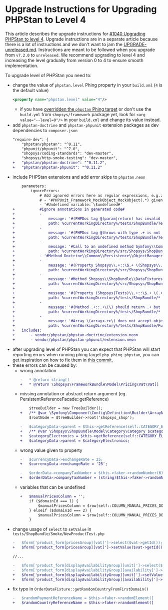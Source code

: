 # Upgrade Instructions for Upgrading PHPStan to Level 4

This article describes the upgrade instructions for [#1040 Upgrading PHPStan to level 4](https://github.com/shopsys/shopsys/pull/1040).
Upgrade instructions are in a separate article because there is a lot of instructions and we don't want to jam the [UPGRADE-unreleased.md](/docs/upgrade/UPGRADE-unreleased.md). <!--- TODO change to released version -->
Instructions are meant to be followed when you upgrade from `v7.2.0` to `unreleased`. <!--- TODO change to released version -->
We recommend upgrading to level 4 and increasing the level gradually from version 0 to 4 to ensure smooth implementation.

To upgrade level of PHPStan you need to:
- change the value of `phpstan.level` Phing property in your `build.xml` (`4` is the default value)
    ```xml
    <property name="phpstan.level" value="4"/>
    ```
    - if you have [overridden the `phpstan` Phing target](/docs/introduction/console-commands-for-application-management-phing-targets.md#customization-of-phing-targets-and-properties) or don't use the `build.yml` from `shopsys/framework` package yet, look for `<arg value="--level=0"/>` in your `build.xml` and change its value instead.
- add `phpstan-doctrine` and `phpstan-phpunit` extension packages as dev dependencies to `composer.json`
    ```diff
    "require-dev": {
        "phpstan/phpstan": "^0.11",
        "phpunit/phpunit": "^7.0",
        "shopsys/coding-standards": "dev-master",
        "shopsys/http-smoke-testing": "dev-master",
    +   "phpstan/phpstan-doctrine": "^0.11.2",
    +   "phpstan/phpstan-phpunit": "^0.11.2"
    ```
- include PHPStan extensions and add error skips to `phpstan.neon`
    ```diff
        parameters:
            ignoreErrors:
                # Add ignored errors here as regular expressions, e.g.:
                # - '#PHPUnit_Framework_MockObject_MockObject(.*) given#'
                - '#Undefined variable: \$undefined#'
    +           #ignore annotations in generated code#
    +           -
    +               message: '#(PHPDoc tag @(param|return) has invalid value .+ expected TOKEN_IDENTIFIER at offset \d+)#'
    +               path: %currentWorkingDirectory%/tests/ShopBundle/Test/Codeception/_generated/AcceptanceTesterActions.php
    +           -
    +               message: '#(PHPDoc tag @throws with type .+ is not subtype of Throwable)#'
    +               path: %currentWorkingDirectory%/tests/ShopBundle/Test/Codeception/_generated/AcceptanceTesterActions.php
    +           -
    +               message: '#Call to an undefined method Symfony\\Component\\Config\\Definition\\Builder\\NodeParentInterface::end\(\)#'
    +               path: %currentWorkingDirectory%/src/Shopsys/ShopBundle/DependencyInjection/Configuration.php
    +           - '#Method Doctrine\\Common\\Persistence\\ObjectManager::flush\(\) invoked with 1 parameter, 0 required\.#'
    +           -
    +               message: '#(Property Shopsys\\.+::\$.+ \(Shopsys\\.+\) does not accept object\.)#'
    +               path: %currentWorkingDirectory%/src/Shopsys/ShopBundle/DataFixtures/*
    +           -
    +               message: '#Method Shopsys\\ShopBundle\\DataFixtures\\ProductDataFixtureReferenceInjector::.+\(\) should return array<.+> but returns array<string, object>\.#'
    +               path: %currentWorkingDirectory%/src/Shopsys/ShopBundle/DataFixtures/ProductDataFixtureReferenceInjector.php
    +           -
    +               message: '#(Property (Shopsys|Tests)\\.+::\$.+ \(.+\) does not accept object\.)#'
    +               path: %currentWorkingDirectory%/tests/ShopBundle/*
    +           -
    +               message: '#(Method .+::.+\(\) should return .+ but returns (object|Codeception\\Module).)#'
    +               path: %currentWorkingDirectory%/tests/ShopBundle/*
    +           -
    +               message: '#Array \(array<.+>\) does not accept object\.#'
    +               path: %currentWorkingDirectory%/tests/ShopBundle/Functional/Model/Product/ProductOnCurrentDomainFacadeCountDataTest.php
    +   includes:
    +       - vendor/phpstan/phpstan-doctrine/extension.neon
    +       - vendor/phpstan/phpstan-phpunit/extension.neon
    ```
- after upgrading level of PHPStan you can expect that PHPStan will start reporting errors when running phing target `php phing phpstan`, you can get inspiration on how to fix them in [this commit.]()
- these errors can be caused by:
    - wrong annotation
        ```diff
        -   * @return string[]
        +   * @return \Shopsys\FrameworkBundle\Model\Pricing\Vat\Vat[]  
        ```
    - missing annotation or abstract return argument (eg. PersistentReferenceFacade::getReference)
        ```diff
            $treeBuilder = new TreeBuilder();
        +   /** @var \Symfony\Component\Config\Definition\Builder\ArrayNodeDefinition $rootNode */
            $rootNode = $treeBuilder->root('shopsys_shop');
        ```
        ```diff
        -   $categoryData->parent = $this->getReference(self::CATEGORY_ELECTRONICS);
        +   /** @var \Shopsys\ShopBundle\Model\Category\Category $categoryElectronics */
        +   $categoryElectronics = $this->getReference(self::CATEGORY_ELECTRONICS);
        +   $categoryData->parent = $categoryElectronics;
        ```
    - wrong value given to property
        ```diff
        -   $currencyData->exchangeRate = 25;
        +   $currencyData->exchangeRate = '25';

        -   $orderData->companyTaxNumber = $this->faker->randomNumber(6);
        +   $orderData->companyTaxNumber = (string)$this->faker->randomNumber(6);
        ```
    - variables that can be undefined
        ```diff
        +   $manualPricesColumn = '';
            if ($domainId === 1) {
                $manualPricesColumn = $row[self::COLUMN_MANUAL_PRICES_DOMAIN_1];
            } elseif ($domainId === 2) {
                $manualPricesColumn = $row[self::COLUMN_MANUAL_PRICES_DOMAIN_2];
            }
        ```
- change usage of `select` to `setValue` in `tests/ShopBundle/Smoke/NewProductTest.php`
    ```diff
    -   $form['product_form[pricesGroup][vat]']->select($vat->getId());
    +   $form['product_form[pricesGroup][vat]']->setValue($vat->getId());

    //...

    -   $form['product_form[displayAvailabilityGroup][unit]']->select($unit->getId());
    -   $form['product_form[displayAvailabilityGroup][availability]']->select($availability->getId());
    +   $form['product_form[displayAvailabilityGroup][unit]']->setValue($unit->getId());
    +   $form['product_form[displayAvailabilityGroup][availability]']->setValue($availability->getId());
    ```
- fix typo in `OrderDataFixture::getRandomCountryFromFirstDomain()`
    ```diff
    -   $randomPaymentReferenceName = $this->faker->randomElement([
    +   $randomCountryReferenceName = $this->faker->randomElement([
    ```